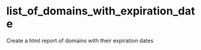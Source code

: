 list_of_domains_with_expiration_date
====================================

Create a html report of domains with their expiration dates
